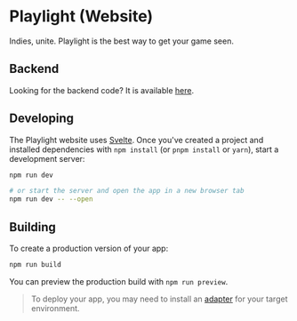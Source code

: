 # Playlight (Website)
Indies, unite. Playlight is the best way to get your game seen.

## Backend
Looking for the backend code? It is available [here](https://github.com/therealPaulPlay/Playlight-Backend).

## Developing

The Playlight website uses [Svelte](https://svelte.dev).
Once you've created a project and installed dependencies with `npm install` (or `pnpm install` or `yarn`), start a development server:

```bash
npm run dev

# or start the server and open the app in a new browser tab
npm run dev -- --open
```

## Building

To create a production version of your app:

```bash
npm run build
```

You can preview the production build with `npm run preview`.

> To deploy your app, you may need to install an [adapter](https://svelte.dev/docs/kit/adapters) for your target environment.
